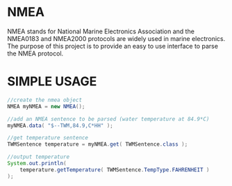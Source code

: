 NMEA
====

NMEA stands for National Marine Electronics Association and the NMEA0183 and NMEA2000 protocols are widely used in marine electronics. The purpose of this project is to provide an easy to use interface to parse the NMEA protocol.

SIMPLE USAGE
===
```java
//create the nmea object
NMEA myNMEA = new NMEA();

//add an NMEA sentence to be parsed (water temperature at 84.9*C)
myNMEA.data( "$--TWM,84.9,C*HH" );

//get temperature sentence
TWMSentence temperature = myNMEA.get( TWMSentence.class );

//output temperature
System.out.println(
	temperature.getTemperature( TWMSentence.TempType.FAHRENHEIT )
);

```